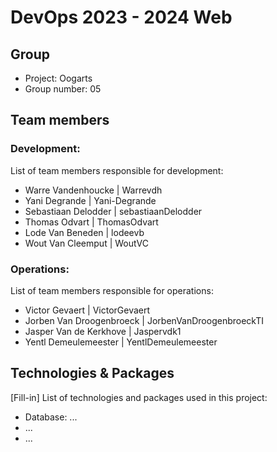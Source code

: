 # DevOps 2023 - 2024 Web

## Group

- Project: Oogarts
- Group number: 05

## Team members

### Development:

List of team members responsible for development:

- Warre Vandenhoucke | Warrevdh
- Yani Degrande | Yani-Degrande
- Sebastiaan Delodder | sebastiaanDelodder
- Thomas Odvart | ThomasOdvart
- Lode Van Beneden | lodeevb
- Wout Van Cleemput | WoutVC

### Operations:

List of team members responsible for operations:

- Victor Gevaert | VictorGevaert
- Jorben Van Droogenbroeck | JorbenVanDroogenbroeckTI
- Jasper Van de Kerkhove | Jaspervdk1
- Yentl Demeulemeester | YentlDemeulemeester

## Technologies & Packages

[Fill-in] List of technologies and packages used in this project:

- Database: ...
- ...
- ...
